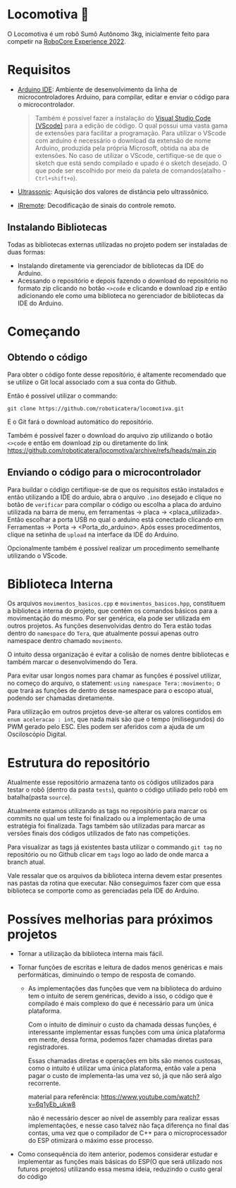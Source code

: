 
# Locomotiva 🚂
O Locomotiva é um robô Sumô Autônomo 3kg, inicialmente feito para competir na [RoboCore Experience 2022](https://www.robocoreexperience.com/).

# Requisitos
- [Arduino IDE](https://www.arduino.cc/en/software): Ambiente de desenvolvimento da linha de microcontroladores Arduino, para compilar, editar e enviar o código para o microcontrolador.
  >Também é possível fazer a instalação do [Visual Studio Code (VScode)](https://code.visualstudio.com/download) 
  para a edição de código. O qual possui uma vasta gama de extensões para facilitar
  a programação. Para utilizar o VScode com arduino é necessário o download da extensão de nome Arduino,
  produzida pela própria Microsoft, obtida na aba de extensões.
  No caso de utilizar o VScode, certifique-se de que o sketch
  que está sendo compilado e upado é o sketch desejado. O que pode ser escolhido 
  por meio da paleta de comandos(atalho - `Ctrl+shift+o`).

- [Ultrassonic](https://github.com/ErickSimoes/Ultrasonic): Aquisição dos valores de distância pelo ultrassônico.

- [IRremote](https://github.com/Arduino-IRremote/Arduino-IRremote): Decodificação de sinais do controle remoto.

## Instalando Bibliotecas
Todas as bibliotecas externas utilizadas no projeto podem ser instaladas de duas formas: 
- Instalando diretamente via gerenciador de bibliotecas da IDE do Arduino.
- Acessando o repositório e depois fazendo o download do repositório no formato zip clicando no botão `<>code` e clicando e download zip e então adicionando ele como uma biblioteca no gerenciador de bibliotecas da IDE do Arduino.

# Começando

## Obtendo o código
Para obter o código fonte desse reposítório, é altamente recomendado que se utilize o Git 
local associado com a sua conta do Github.

Então é possível utilizar o commando:
``` shell 
git clone https://github.com/roboticatera/locomotiva.git
```

E o Git fará o download automático do repositório.

Também é possível fazer o download do arquivo zip utilizando o botão `<>code`
e então em download zip ou diretamente do link
https://github.com/roboticatera/locomotiva/archive/refs/heads/main.zip

## Enviando o código para o microcontrolador

Para buildar o código certifique-se de que os requisitos estão 
instalados e então utilizando a IDE do arduio, abra o arquivo 
`.ino` desejado e clique no botão de `verificar` para compilar o código 
ou escolha a placa do arduino utilizada na barra de menu, 
em ferramentas -> placa -> \<placa\_utilizada\>. Então escolhar a porta USB
no qual o arduino está conectado clicando em Ferramentas -> Porta -> \<Porta\_do\_arduino\>. Após esses procedimentos, clique na setinha de `upload`
na interface da IDE do Arduino.

Opcionalmente também é possível realizar um procedimento semelhante utilizando o 
VScode.

# Biblioteca Interna

Os arquivos `movimentos_basicos.cpp` e `movimentos_basicos.hpp`, constituem a biblioteca interna do projeto, que contém os comandos básicos para a movimentação do mesmo. Por ser genérica, ela pode ser utilizada em outros projetos. As funções desenvolvidas dentro do Tera estão todas dentro do `namespace` do `Tera`,
que atualmente possui apenas outro namespace dentro chamado `movimento`.

O intuito dessa organização é evitar a colisão de nomes dentre bibliotecas
e também marcar o desenvolvimendo do Tera.

Para evitar usar longos nomes para chamar as funções é possível utilizar, 
no começo do arquivo, o statement: `using namespace Tera::movimento;` o
que trará as funções de dentro desse namespace para o escopo atual, podendo 
ser chamadas diretamente.

Para utilização em outros projetos deve-se alterar os valores contidos em `enum aceleracao : int`, que nada mais são que o tempo (milisegundos) do PWM gerado pelo ESC. Eles podem ser aferidos com a ajuda de um Osciloscópio Digital.

# Estrutura do repositório

Atualmente esse repositório armazena tanto os códigos utilizados para testar 
o robô (dentro da pasta `tests`), quanto o código utiliado pelo robô em batalha(pasta `source`).

Atualmente estamos utilizando as tags no repositório para marcar os commits 
no qual um teste foi finalizado ou a implementação de uma estratégia 
foi finalizada. Tags também são utilizadas para marcar as versões 
finais dos códigos utilizados de fato nas competições. 

Para visualizar as tags já existentes basta utilizar o commando `git tag` 
no repositório ou no Github clicar em `tags` logo ao lado de onde marca 
a branch atual.

Vale ressalar que os arquivos da biblioteca interna devem estar presentes nas pastas da rotina que executar. Não conseguimos fazer com que essa biblioteca se comporte como as gerenciadas pela IDE do Arduino.

# Possíves melhorias para próximos projetos

- Tornar a utilização da biblioteca interna mais fácil.
- Tornar funções de escritas e leitura de dados menos genéricas e mais performáticas, diminuindo o tempo de resposta de comando.
  - As implementações das funções que vem na biblioteca do arduino tem o intuito de serem genéricas, devido a isso, o código que é compilado é mais complexo do que é necessário para um única plataforma.

    Com o intuito de diminuir o custo da chamada dessas funções, é interessante implementar essas funções com uma única plataforma em mente, dessa forma, podemos fazer chamadas diretas para registradores.

    Essas chamadas diretas e operações em bits são menos custosas, como o intuito é utilizar uma única plataforma, então vale a pena pagar o custo de implementa-las uma vez só, já que não será algo recorrente.

    material para referência: https://www.youtube.com/watch?v=6q1yEb_ukw8

    não é necessário descer ao nível de assembly para realizar essas implementações, e nesse caso talvez não faça diferença no final das contas, uma vez que o compilador de C++ para o microprocessador do ESP otimizará o máximo esse processo.
    
- Como consequência do item anterior, podemos considerar estudar e implementar as funções mais básicas do ESP(O que será utilizado nos futuros projetos) utilizando essa mesma ideia, reduzindo o custo geral do código

